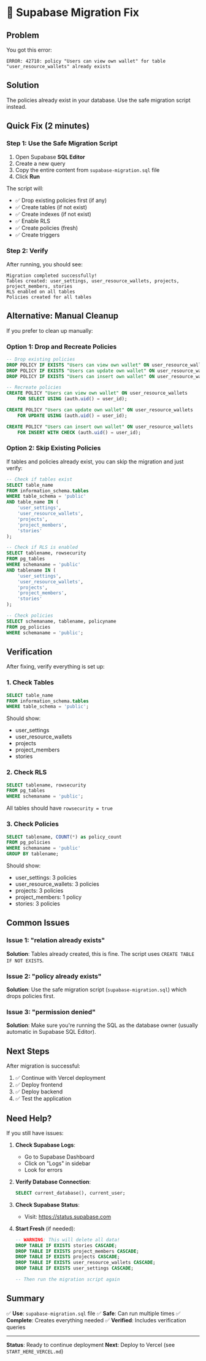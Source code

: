 # 🔧 Supabase Migration Fix

## Problem

You got this error:
```
ERROR: 42710: policy "Users can view own wallet" for table "user_resource_wallets" already exists
```

## Solution

The policies already exist in your database. Use the safe migration script instead.

## Quick Fix (2 minutes)

### Step 1: Use the Safe Migration Script

1. Open Supabase **SQL Editor**
2. Create a new query
3. Copy the entire content from `supabase-migration.sql` file
4. Click **Run**

The script will:
- ✅ Drop existing policies first (if any)
- ✅ Create tables (if not exist)
- ✅ Create indexes (if not exist)
- ✅ Enable RLS
- ✅ Create policies (fresh)
- ✅ Create triggers

### Step 2: Verify

After running, you should see:
```
Migration completed successfully!
Tables created: user_settings, user_resource_wallets, projects, project_members, stories
RLS enabled on all tables
Policies created for all tables
```

## Alternative: Manual Cleanup

If you prefer to clean up manually:

### Option 1: Drop and Recreate Policies

```sql
-- Drop existing policies
DROP POLICY IF EXISTS "Users can view own wallet" ON user_resource_wallets;
DROP POLICY IF EXISTS "Users can update own wallet" ON user_resource_wallets;
DROP POLICY IF EXISTS "Users can insert own wallet" ON user_resource_wallets;

-- Recreate policies
CREATE POLICY "Users can view own wallet" ON user_resource_wallets
    FOR SELECT USING (auth.uid() = user_id);

CREATE POLICY "Users can update own wallet" ON user_resource_wallets
    FOR UPDATE USING (auth.uid() = user_id);

CREATE POLICY "Users can insert own wallet" ON user_resource_wallets
    FOR INSERT WITH CHECK (auth.uid() = user_id);
```

### Option 2: Skip Existing Policies

If tables and policies already exist, you can skip the migration and just verify:

```sql
-- Check if tables exist
SELECT table_name 
FROM information_schema.tables 
WHERE table_schema = 'public' 
AND table_name IN (
    'user_settings', 
    'user_resource_wallets', 
    'projects', 
    'project_members', 
    'stories'
);

-- Check if RLS is enabled
SELECT tablename, rowsecurity 
FROM pg_tables 
WHERE schemaname = 'public' 
AND tablename IN (
    'user_settings', 
    'user_resource_wallets', 
    'projects', 
    'project_members', 
    'stories'
);

-- Check policies
SELECT schemaname, tablename, policyname 
FROM pg_policies 
WHERE schemaname = 'public';
```

## Verification

After fixing, verify everything is set up:

### 1. Check Tables
```sql
SELECT table_name 
FROM information_schema.tables 
WHERE table_schema = 'public';
```

Should show:
- user_settings
- user_resource_wallets
- projects
- project_members
- stories

### 2. Check RLS
```sql
SELECT tablename, rowsecurity 
FROM pg_tables 
WHERE schemaname = 'public';
```

All tables should have `rowsecurity = true`

### 3. Check Policies
```sql
SELECT tablename, COUNT(*) as policy_count
FROM pg_policies 
WHERE schemaname = 'public'
GROUP BY tablename;
```

Should show:
- user_settings: 3 policies
- user_resource_wallets: 3 policies
- projects: 3 policies
- project_members: 1 policy
- stories: 3 policies

## Common Issues

### Issue 1: "relation already exists"
**Solution**: Tables already created, this is fine. The script uses `CREATE TABLE IF NOT EXISTS`.

### Issue 2: "policy already exists"
**Solution**: Use the safe migration script (`supabase-migration.sql`) which drops policies first.

### Issue 3: "permission denied"
**Solution**: Make sure you're running the SQL as the database owner (usually automatic in Supabase SQL Editor).

## Next Steps

After migration is successful:

1. ✅ Continue with Vercel deployment
2. ✅ Deploy frontend
3. ✅ Deploy backend
4. ✅ Test the application

## Need Help?

If you still have issues:

1. **Check Supabase Logs**:
   - Go to Supabase Dashboard
   - Click on "Logs" in sidebar
   - Look for errors

2. **Verify Database Connection**:
   ```sql
   SELECT current_database(), current_user;
   ```

3. **Check Supabase Status**:
   - Visit: https://status.supabase.com

4. **Start Fresh** (if needed):
   ```sql
   -- WARNING: This will delete all data!
   DROP TABLE IF EXISTS stories CASCADE;
   DROP TABLE IF EXISTS project_members CASCADE;
   DROP TABLE IF EXISTS projects CASCADE;
   DROP TABLE IF EXISTS user_resource_wallets CASCADE;
   DROP TABLE IF EXISTS user_settings CASCADE;
   
   -- Then run the migration script again
   ```

## Summary

✅ **Use**: `supabase-migration.sql` file
✅ **Safe**: Can run multiple times
✅ **Complete**: Creates everything needed
✅ **Verified**: Includes verification queries

---

**Status**: Ready to continue deployment
**Next**: Deploy to Vercel (see `START_HERE_VERCEL.md`)
